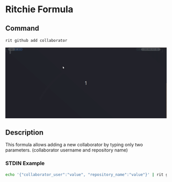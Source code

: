 <!-- markdownlint-disable-file MD013 -->
# Ritchie Formula

## Command

```bash
rit github add collaborator
```

![Example](./src/docs/github.gif)

## Description

This formula allows adding a new collaborator by typing only two parameters.
(collaborator username and repository name)

### STDIN Example

```bash
echo '{"collaborator_user":"value", "repository_name":"value"}' | rit github add collaborator --stdin
```
